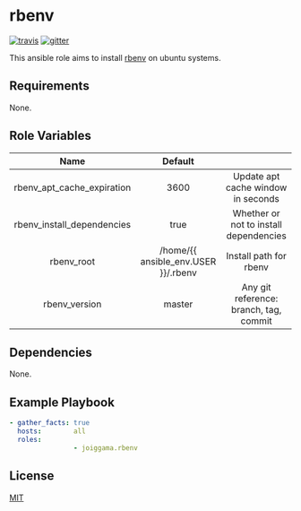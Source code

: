 rbenv
=========

[![travis](https://img.shields.io/travis/joiggama/ansible-rbenv/master.svg)](https://travis-ci.org/joiggama/ansible-rbenv)
[![gitter](https://badges.gitter.im/Join%20Chat.svg)](https://gitter.im/joiggama/ansible-ruby)

This ansible role aims to install [rbenv](https://github.com/sstephenson/rbenv) on ubuntu systems.

Requirements
------------

None.

Role Variables
--------------

| Name                       | Default                             |                                        |
|:--------------------------:|:-----------------------------------:|:--------------------------------------:|
| rbenv_apt_cache_expiration | 3600                                | Update apt cache window in seconds     |
| rbenv_install_dependencies | true                                | Whether or not to install dependencies |
| rbenv_root                 | /home/{{ ansible_env.USER }}/.rbenv | Install path for rbenv                 |
| rbenv_version              | master                              | Any git reference: branch, tag, commit |


Dependencies
------------

None.

Example Playbook
----------------

```yml
- gather_facts: true
  hosts:        all
  roles:
                - joiggama.rbenv
```


License
-------

[MIT](LICENSE.md)
